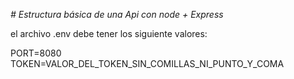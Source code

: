 <em> # Estructura básica de una Api con node + Express </em>

el archivo .env debe tener los siguiente valores:

PORT=8080
TOKEN=VALOR_DEL_TOKEN_SIN_COMILLAS_NI_PUNTO_Y_COMA
